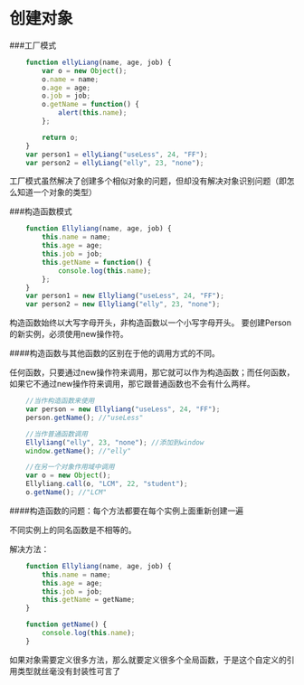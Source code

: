 创建对象
=======

###工厂模式

```js
	function ellyLiang(name, age, job) {
        var o = new Object();
        o.name = name;
        o.age = age;
        o.job = job;
        o.getName = function() {
            alert(this.name);
        };

        return o;
    }
    var person1 = ellyLiang("useLess", 24, "FF");
    var person2 = ellyLiang("elly", 23, "none");
```

工厂模式虽然解决了创建多个相似对象的问题，但却没有解决对象识别问题（即怎么知道一个对象的类型）

###构造函数模式

```js
	function Ellyliang(name, age, job) {
        this.name = name;
        this.age = age;
        this.job = job;
        this.getName = function() {
            console.log(this.name);
        };
    }
    var person1 = new Ellyliang("useLess", 24, "FF");
    var person2 = new Ellyliang("elly", 23, "none");
```

构造函数始终以大写字母开头，非构造函数以一个小写字母开头。
要创建Person的新实例，必须使用new操作符。

####构造函数与其他函数的区别在于他的调用方式的不同。

任何函数，只要通过new操作符来调用，那它就可以作为构造函数；而任何函数，如果它不通过new操作符来调用，那它跟普通函数也不会有什么两样。

```js
	//当作构造函数来使用
    var person = new Ellyliang("useLess", 24, "FF");
    person.getName(); //"useLess"

    //当作普通函数调用
    Ellyliang("elly", 23, "none"); //添加到window
    window.getName(); //"elly"

    //在另一个对象作用域中调用
    var o = new Object();
    Ellyliang.call(o, "LCM", 22, "student");
    o.getName(); //"LCM" 
```

####构造函数的问题：每个方法都要在每个实例上面重新创建一遍

不同实例上的同名函数是不相等的。

解决方法：

```js
	function Ellyliang(name, age, job) {
		this.name = name;
		this.age = age;
		this.job = job;
		this.getName = getName;
	}

	function getName() {
		console.log(this.name);
	}
```

如果对象需要定义很多方法，那么就要定义很多个全局函数，于是这个自定义的引用类型就丝毫没有封装性可言了


















